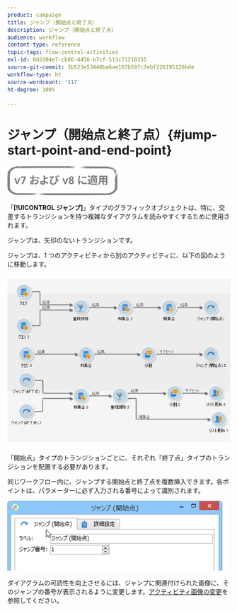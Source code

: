 ```yaml
---
product: campaign
title: ジャンプ（開始点と終了点）
description: ジャンプ（開始点と終了点）
audience: workflow
content-type: reference
topic-tags: flow-control-activities
exl-id: 0d2d04e7-cb86-4456-b7cf-513c71210355
source-git-commit: 3b523e53440ba6ae107b597c7ebf226195126bde
workflow-type: ht
source-wordcount: '117'
ht-degree: 100%

---
```


# ジャンプ（開始点と終了点）{#jump-start-point-and-end-point}

![](../../assets/common.svg)

「**[!UICONTROL ジャンプ]**」タイプのグラフィックオブジェクトは、特に、交差するトランジションを持つ複雑なダイアグラムを読みやすくするために使用されます。

ジャンプは、矢印のないトランジションです。

ジャンプは、1 つのアクティビティから別のアクティビティに、以下の図のように移動します。

![](assets/s_user_segmentation_jump_sample.png)

「開始点」タイプのトランジションごとに、それぞれ「終了点」タイプのトランジションを配置する必要があります。

同じワークフロー内に、ジャンプする開始点と終了点を複数挿入できます。各ポイントは、パラメーターに必ず入力される番号によって識別されます。

![](assets/s_user_segmentation_jump_in.png)

ダイアグラムの可読性を向上させるには、ジャンプに関連付けられた画像に、そのジャンプの番号が表示されるように変更します。[アクティビティ画像の変更](managing-activity-images.md)を参照してください。

